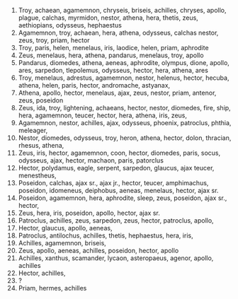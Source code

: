 1. Troy, achaean, agamemnon, chryseis, briseis, achilles, chryses, apollo, plague, calchas, myrmidon, nestor, athena, hera, thetis, zeus, aethiopians, odysseus, hephaestus
2. Agamemnon, troy, achaean, hera, athena, odysseus, calchas nestor, zeus, troy, priam, hector
3. Troy, paris, helen, menelaus, iris, laodice, helen, priam, aphrodite
4. Zeus, menelaus, hera, athena, pandarus, menelaus, troy, apollo
5. Pandarus, diomedes, athena, aeneas, aphrodite, olympus, dione, apollo, ares, sarpedon, tlepolemus, odysseus, hector, hera, athena, ares
6. Troy, menelaus, adrestus, agamemnon, nestor, helenus, hector, hecuba, athena, helen, paris, hector, andromache, astyanax, 
7. Athena, apollo, hector, menelaus, ajax, zeus, nestor, priam, antenor, zeus, poseidon
8. Zeus, ida, troy, lightening, achaeans, hector, nestor, diomedes, fire, ship, hera, agamemnon, teucer, hector, hera, athena, iris, zeus, 
9. Agamemnon, nestor, achilles, ajax, odysseus, phoenix, patroclus, phthia, meleager, 
10. Nestor, diomedes, odysseus, troy, heron, athena, hector, dolon, thracian, rhesus, athena, 
11. Zeus, iris, hector, agamemnon, coon, hector, diomedes, paris, socus, odysseus, ajax, hector, machaon, paris, patorclus
12. Hector, polydamus, eagle, serpent, sarpedon, glaucus, ajax teucer, menestheus, 
13. Poseidon, calchas, ajax sr., ajax jr., hector, teucer, amphimachus, poseidon, idomeneus, deiphobus, aeneas, menelaus, hector, ajax sr.
14. Poseidon, agamemnon, hera, aphrodite, sleep, zeus, poseidon, ajax sr., hector, 
15. Zeus, hera, iris, poseidon, apollo, hector, ajax sr.
16. Patroclus, achilles, zeus, sarpedon, zeus, hector, patroclus, apollo,
17. Hector, glaucus, apollo, aeneas, 
18. Patroclus, antilochus, achilles, thetis, hephaestus, hera, iris, 
19. Achilles, agamemnon, briseis, 
20. Zeus, apollo, aeneas, achilles, poseidon, hector, apollo
21. Achilles, xanthus, scamander, lycaon, asteropaeus, agenor, apollo, achilles
22. Hector, achilles, 
23. ?
24. Priam, hermes, achilles 